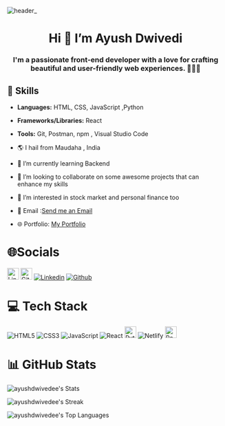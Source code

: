  ![header_](https://github.com/ayushdwivedee/ayushdwivedee/assets/140685778/d93aae48-8a20-4345-9018-655216b998e5)
# <center>Hi 👋 I’m Ayush Dwivedi</center>
### <center>I'm a passionate front-end developer with a love for crafting beautiful and user-friendly web experiences. 👨‍💻✨ </center>
## 🚀 Skills
- **Languages:** HTML, CSS, JavaScript ,Python
- **Frameworks/Libraries:** React
- **Tools:** Git, Postman, npm , Visual Studio Code

- 🌎 I hail from Maudaha , India
- 🌱 I’m currently learning Backend
- 💞️ I’m looking to collaborate on some awesome projects that can enhance my skills
- 👀 I’m interested in stock market and personal finance too
- 📩 Email :[Send me an Email](mailto:ayushbhartiya1494927@gmail.com)
- 🌐 Portfolio: [My Portfolio](https://ayush-portfolio-site.netlify.app/)

# 🌐Socials
<a href="https://www.linkedin.com/in/ayushdwivedee/"><img src="https://img.shields.io/badge/LinkedIn-0A66C2?style=flat&logo=linkedin&logoColor=white" alt="LinkedIn" height="27"/></a>
<a href="https://github.com/ayushdwivedee"><img src="https://img.shields.io/badge/GitHub-181717?style=flat&logo=github&logoColor=white" alt="GitHub" height="27"/></a>
[![Linkedin](https://camo.githubusercontent.com/d94940866c98cb4fca5783c4e8ac95776d2f52df6bbf3d5ab9e30d76836f30ae/68747470733a2f2f696d672e736869656c64732e696f2f62616467652f4c696e6b6564496e2d2532333030373742352e7376673f6c6f676f3d6c696e6b6564696e266c6f676f436f6c6f723d7768697465)](https://www.linkedin.com/in/ayushdwivedee/) 
[![Github](https://img.shields.io/badge/github-black)](https://github.com/ayushdwivedee)

# 💻 Tech Stack
![HTML5](https://camo.githubusercontent.com/5e7e215d9ff3a7c2e96d09232c11b2205565c841d1129dd2185ebd967284121f/68747470733a2f2f696d672e736869656c64732e696f2f62616467652f68746d6c352d2532334533344632362e7376673f7374796c653d666f722d7468652d6261646765266c6f676f3d68746d6c35266c6f676f436f6c6f723d7768697465) 
![CSS3](https://camo.githubusercontent.com/6531a4161596e3d9fdab3d0499a7b7ce5c5c8b568be219f3e9707af042e575d2/68747470733a2f2f696d672e736869656c64732e696f2f62616467652f637373332d2532333135373242362e7376673f7374796c653d666f722d7468652d6261646765266c6f676f3d63737333266c6f676f436f6c6f723d7768697465)
![JavaScript](https://camo.githubusercontent.com/53ec2e58e03ba275d9b3a386abd96a243cf744a1a7121bdf8262fc8ae6ebc335/68747470733a2f2f696d672e736869656c64732e696f2f62616467652f6a6176617363726970742d2532333332333333302e7376673f7374796c653d666f722d7468652d6261646765266c6f676f3d6a617661736372697074266c6f676f436f6c6f723d253233463744463145)
![React](https://camo.githubusercontent.com/3babc94d778f96441b3a66615fb5ee88c6ed04f174ed49b04df92b071a7d0e80/68747470733a2f2f696d672e736869656c64732e696f2f62616467652f72656163742d2532333230323332612e7376673f7374796c653d666f722d7468652d6261646765266c6f676f3d7265616374266c6f676f436f6c6f723d253233363144414642)
<img src="https://img.shields.io/badge/Python-3776AB?style=flat&logo=python&logoColor=white" alt="Python" height="27"/>
![Netlify](https://camo.githubusercontent.com/2aa883d52783b24f65681fa3a20b76e914ca9cdbda511170ddae263b8c692c2e/68747470733a2f2f696d672e736869656c64732e696f2f62616467652f6e65746c6966792d2532333030303030302e7376673f7374796c653d666f722d7468652d6261646765266c6f676f3d6e65746c696679266c6f676f436f6c6f723d23303043374237)
<img src="https://img.shields.io/badge/Postman-FF6C37?style=flat&logo=postman&logoColor=white" alt="Postman" height="27"/>



 



# 📊 GitHub Stats
![ayushdwivedee's Stats](https://github-readme-stats.vercel.app/api?username=ayushdwivedee&theme=algolia&show_icons=true&hide_border=true&count_private=true)

![ayushdwivedee's Streak](https://github-readme-streak-stats.herokuapp.com/?user=ayushdwivedee&theme=algolia&hide_border=true)

![ayushdwivedee's Top Languages](https://github-readme-stats.vercel.app/api/top-langs/?username=ayushdwivedee&theme=algolia&show_icons=true&hide_border=true&layout=compact)

<!---
ayushdwivedee/ayushdwivedee is a ✨ special ✨ repository because its `README.md` (this file) appears on your GitHub profile.
You can click the Preview link to take a look at your changes.
--->
